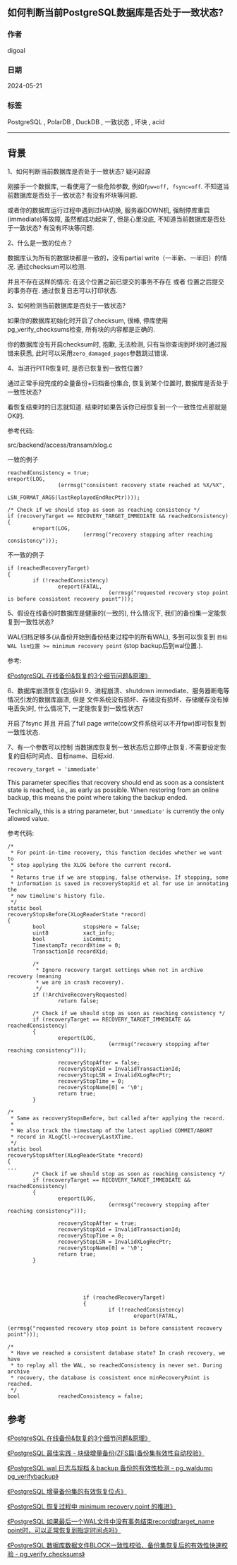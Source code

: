 ## 如何判断当前PostgreSQL数据库是否处于一致状态?      
               
### 作者                                      
digoal                                      
                                      
### 日期                                      
2024-05-21                              
                                      
### 标签                     
PostgreSQL , PolarDB , DuckDB , 一致状态 , 坏块 , acid      
                                      
----                                      
                                      
## 背景     
    
1、如何判断当前数据库是否处于一致状态?    疑问起源       
  
刚接手一个数据库, 一看使用了一些危险参数, 例如`fpw=off, fsync=off`. 不知道当前数据库是否处于一致状态? 有没有坏块等问题.      
    
或者你的数据库运行过程中遇到过HA切换, 服务器DOWN机, 强制停库重启(immediate)等故障, 虽然都成功起来了, 但是心里没底, 不知道当前数据库是否处于一致状态? 有没有坏块等问题.      
    
    
2、什么是一致的位点？    
    
数据库认为所有的数据块都是一致的，没有partial write（一半新、一半旧）的情况. 通过checksum可以检测.         
    
并且不存在这样的情况: 在这个位置之前已提交的事务不存在 或者 位置之后提交的事务存在. 通过恢复日志可以打印状态.        
    
    
3、如何检测当前数据库是否处于一致状态?      
    
如果你的数据库初始化时开启了checksum, 很棒, 停库使用 pg_verify_checksums检查, 所有块的内容都是正确的.       
    
你的数据库没有开启checksum时, 抱歉, 无法检测, 只有当你查询到坏块时通过报错来获悉, 此时可以采用`zero_damaged_pages`参数跳过错误.      
    
4、当进行PITR恢复时, 是否已恢复到一致性位置?         
    
通过正常手段完成的全量备份+归档备份集合, 恢复到某个位置时, 数据库是否处于一致性状态?    
    
看恢复结束时的日志就知道. 结束时如果告诉你已经恢复到一个一致性位点那就是OK的.     
    
参考代码:    
    
src/backend/access/transam/xlog.c    
    
一致的例子    
    
```    
reachedConsistency = true;    
ereport(LOG,    
                (errmsg("consistent recovery state reached at %X/%X",    
                                LSN_FORMAT_ARGS(lastReplayedEndRecPtr))));    
```    
    
```    
/* Check if we should stop as soon as reaching consistency */    
if (recoveryTarget == RECOVERY_TARGET_IMMEDIATE && reachedConsistency)    
{    
        ereport(LOG,    
                        (errmsg("recovery stopping after reaching consistency")));    
```    
    
不一致的例子    
    
```    
if (reachedRecoveryTarget)    
{    
        if (!reachedConsistency)    
                ereport(FATAL,    
                                (errmsg("requested recovery stop point is before consistent recovery point")));    
```    
     
     
5、假设在线备份时数据库是健康的(一致的), 什么情况下, 我们的备份集一定能恢复到一致性状态?        
     
WAL归档足够多(从备份开始到备份结束过程中的所有WAL), 多到可以恢复到 `目标WAL lsn位置 >= minimum recovery point` (stop backup后到wal位置.).         
    
参考:    
    
[《PostgreSQL 在线备份&恢复的3个细节问题&原理》](../202401/20240113_02.md)      
  
6、数据库崩溃恢复(包括kill 9、进程崩溃、shutdown immediate、服务器断电等情况引发的数据库崩溃, 但是 文件系统没有损坏、存储没有损坏、存储缓存没有掉电丢失)时, 什么情况下, 一定能恢复到一致性状态?      
    
开启了fsync 并且 开启了full page write(cow文件系统可以不开fpw)即可恢复到一致性状态.    
     
7、有一个参数可以控制 当数据库恢复到一致状态后立即停止恢复.  不需要设定恢复的目标时间点、目标name、目标xid.      
    
`recovery_target = 'immediate'`    
    
This parameter specifies that recovery should end as soon as a consistent state is reached, i.e., as early as possible. When restoring from an online backup, this means the point where taking the backup ended.    
    
Technically, this is a string parameter, but `'immediate'` is currently the only allowed value.     
    
参考代码:    
```    
/*    
 * For point-in-time recovery, this function decides whether we want to    
 * stop applying the XLOG before the current record.    
 *    
 * Returns true if we are stopping, false otherwise. If stopping, some    
 * information is saved in recoveryStopXid et al for use in annotating the    
 * new timeline's history file.    
 */    
static bool    
recoveryStopsBefore(XLogReaderState *record)    
{    
        bool            stopsHere = false;    
        uint8           xact_info;    
        bool            isCommit;    
        TimestampTz recordXtime = 0;    
        TransactionId recordXid;    
    
        /*    
         * Ignore recovery target settings when not in archive recovery (meaning    
         * we are in crash recovery).    
         */    
        if (!ArchiveRecoveryRequested)    
                return false;    
    
        /* Check if we should stop as soon as reaching consistency */    
        if (recoveryTarget == RECOVERY_TARGET_IMMEDIATE && reachedConsistency)    
        {    
                ereport(LOG,    
                                (errmsg("recovery stopping after reaching consistency")));    
    
                recoveryStopAfter = false;    
                recoveryStopXid = InvalidTransactionId;    
                recoveryStopLSN = InvalidXLogRecPtr;    
                recoveryStopTime = 0;    
                recoveryStopName[0] = '\0';    
                return true;    
        }    
```    
    
    
    
```    
/*    
 * Same as recoveryStopsBefore, but called after applying the record.    
 *    
 * We also track the timestamp of the latest applied COMMIT/ABORT    
 * record in XLogCtl->recoveryLastXTime.    
 */    
static bool    
recoveryStopsAfter(XLogReaderState *record)    
{    
...    
        /* Check if we should stop as soon as reaching consistency */    
        if (recoveryTarget == RECOVERY_TARGET_IMMEDIATE && reachedConsistency)    
        {    
                ereport(LOG,    
                                (errmsg("recovery stopping after reaching consistency")));    
    
                recoveryStopAfter = true;    
                recoveryStopXid = InvalidTransactionId;    
                recoveryStopTime = 0;    
                recoveryStopLSN = InvalidXLogRecPtr;    
                recoveryStopName[0] = '\0';    
                return true;    
        }    
    
    
    
    
    
                        if (reachedRecoveryTarget)    
                        {    
                                if (!reachedConsistency)    
                                        ereport(FATAL,    
                                                        (errmsg("requested recovery stop point is before consistent recovery point")));    
```    
    
```    
/*    
 * Have we reached a consistent database state? In crash recovery, we have    
 * to replay all the WAL, so reachedConsistency is never set. During archive    
 * recovery, the database is consistent once minRecoveryPoint is reached.    
 */    
bool            reachedConsistency = false;    
```    
    
    
## 参考    
[《PostgreSQL 在线备份&恢复的3个细节问题&原理》](../202401/20240113_02.md)      
    
[《PostgreSQL 最佳实践 - 块级增量备份(ZFS篇)备份集有效性自动校验》](../201608/20160823_06.md)      
    
[《PostgreSQL wal 日志与规档 & backup 备份的有效性检测 - pg_waldump pg_verifybackup》](../202203/20220318_01.md)      
    
[《PostgreSQL 增量备份集的有效恢复位点》](../201708/20170823_03.md)      
    
[《PostgreSQL 恢复过程中 minimum recovery point 的推进》](../202107/20210729_02.md)      
    
[《PostgreSQL 如果最后一个WAL文件中没有事务结束record或target_name point时，可以正常恢复到指定时间点吗》](../201906/20190610_02.md)      
    
[《PostgreSQL 数据库数据文件BLOCK一致性校验、备份集恢复后的有效性快速校验 - pg_verify_checksums》](../201902/20190213_02.md)      
    
    
